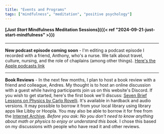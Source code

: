 ```yaml
---
title: "Events and Programs"
tags: ["mindfulness", "meditation", "positive psychology"]
---
```


#### [*Just Start* Mindfulness Meditation Sessions]({{< ref "2024-09-21-just-start-mindfulness" >}})

---

**New podcast episode coming soon** - I'm editing a podcast episode I recorded with a friend, Anthony, who's a nurse. We talk about travel, culture, nursing, and the role of chaplains (among other things). [Here's the Apple podcasts link](https://podcasts.apple.com/us/podcast/travel-health-and-generations-with-anthony-nguyen/id1765332412?i=1000666908796)

---

**Book Reviews** - In the next few months, I plan to host a book review with a friend and colleague, Andres. My thought is to host an online discussion with a guest while having participants join us on this website's Discord. If you wish to get started, here's the first book we'll discuss: [Seven Brief Lessons on Physics by Carlo Rovelli](https://bookshop.org/p/books/seven-brief-lessons-on-physics-carlo-rovelli/10216888?ean=9780399184413). It's available in hardback and audio versions. It may possible to borrow it from your local library using library apps like Libby or Hoopla. You may also be able to borrow it for free from the [Internet Archive](https://archive.org/details/seven-brief-lessons-on-physics-by-rovelli-carlo). *Before you ask: No you don't need to know anything about math or physics to enjoy or understand this book.* I chose this based on my discussions with people who have read it and other reviews.

